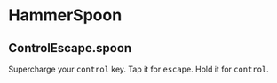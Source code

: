 # HammerSpoon
## ControlEscape.spoon
Supercharge your <kbd>control</kbd> key. Tap it for <kbd>escape</kbd>. Hold it for <kbd>control</kbd>.
